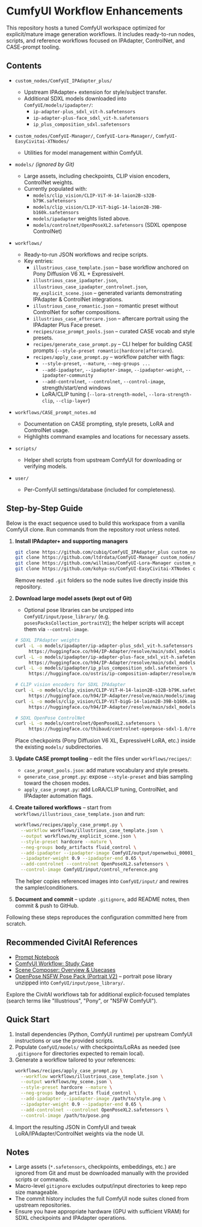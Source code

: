 # CumfyUI Workflow Enhancements

This repository hosts a tuned ComfyUI workspace optimized for explicit/mature image generation workflows. It includes ready-to-run nodes, scripts, and reference workflows focused on IPAdapter, ControlNet, and CASE-prompt tooling.

## Contents

- `custom_nodes/ComfyUI_IPAdapter_plus/`
  - Upstream IPAdapter+ extension for style/subject transfer.
  - Additional SDXL models downloaded into `ComfyUI/models/ipadapter/`:
    - `ip-adapter-plus_sdxl_vit-h.safetensors`
    - `ip-adapter-plus-face_sdxl_vit-h.safetensors`
    - `ip_plus_composition_sdxl.safetensors`
- `custom_nodes/ComfyUI-Manager/`, `ComfyUI-Lora-Manager/`, `ComfyUI-EasyCivitai-XTNodes/`
  - Utilities for model management within ComfyUI.

- `models/` *(ignored by Git)*
  - Large assets, including checkpoints, CLIP vision encoders, ControlNet weights.
  - Currently populated with:
    - `models/clip_vision/CLIP-ViT-H-14-laion2B-s32B-b79K.safetensors`
    - `models/clip_vision/CLIP-ViT-bigG-14-laion2B-39B-b160k.safetensors`
    - `models/ipadapter` weights listed above.
    - `models/controlnet/OpenPoseXL2.safetensors` (SDXL openpose ControlNet)

- `workflows/`
  - Ready-to-run JSON workflows and recipe scripts.
  - Key entries:
    - `illustrious_case_template.json` – base workflow anchored on Pony Diffusion V6 XL + ExpressiveH.
    - `illustrious_case_ipadapter.json`, `illustrious_case_ipadapter_controlnet.json`, `my_explicit_scene.json` – generated variants demonstrating IPAdapter & ControlNet integrations.
    - `illustrious_case_romantic.json` – romantic preset without ControlNet for softer compositions.
    - `illustrious_case_aftercare.json` – aftercare portrait using the IPAdapter Plus Face preset.
    - `recipes/case_prompt_pools.json` – curated CASE vocab and style presets.
    - `recipes/generate_case_prompt.py` – CLI helper for building CASE prompts (`--style-preset romantic|hardcore|aftercare`).
    - `recipes/apply_case_prompt.py` – workflow patcher with flags:
      - `--style-preset`, `--mature`, `--neg-groups ...`
      - `--add-ipadapter`, `--ipadapter-image`, `--ipadapter-weight`, `--ipadapter-community`
      - `--add-controlnet`, `--controlnet`, `--control-image`, strength/start/end windows
      - LoRA/CLIP tuning (`--lora-strength-model`, `--lora-strength-clip`, `--clip-layer`)

- `workflows/CASE_prompt_notes.md`
  - Documentation on CASE prompting, style presets, LoRA and ControlNet usage.
  - Highlights command examples and locations for necessary assets.

- `scripts/`
  - Helper shell scripts from upstream ComfyUI for downloading or verifying models.

- `user/`
  - Per-ComfyUI settings/database (included for completeness).

## Step-by-Step Guide

Below is the exact sequence used to build this workspace from a vanilla ComfyUI clone. Run commands from the repository root unless noted.

1. **Install IPAdapter+ and supporting managers**
   ```bash
   git clone https://github.com/cubiq/ComfyUI_IPAdapter_plus custom_nodes/ComfyUI_IPAdapter_plus
   git clone https://github.com/ltdrdata/ComfyUI-Manager custom_nodes/ComfyUI-Manager
   git clone https://github.com/willmiao/ComfyUI-Lora-Manager custom_nodes/ComfyUI-Lora-Manager
   git clone https://github.com/kohya-ss/ComfyUI-EasyCivitai-XTNodes custom_nodes/ComfyUI-EasyCivitai-XTNodes
   ```
   Remove nested `.git` folders so the node suites live directly inside this repository.

2. **Download large model assets (kept out of Git)**
   - Optional pose libraries can be unzipped into `ComfyUI/input/pose_library/` (e.g. `posesPacksCollection_portraitV2`); the helper scripts will accept them via `--control-image`.
   ```bash
   # SDXL IPAdapter weights
   curl -L -o models/ipadapter/ip-adapter-plus_sdxl_vit-h.safetensors \
        https://huggingface.co/h94/IP-Adapter/resolve/main/sdxl_models/ip-adapter-plus_sdxl_vit-h.safetensors
   curl -L -o models/ipadapter/ip-adapter-plus-face_sdxl_vit-h.safetensors \
        https://huggingface.co/h94/IP-Adapter/resolve/main/sdxl_models/ip-adapter-plus-face_sdxl_vit-h.safetensors
   curl -L -o models/ipadapter/ip_plus_composition_sdxl.safetensors \
        https://huggingface.co/ostris/ip-composition-adapter/resolve/main/ip_plus_composition_sdxl.safetensors

   # CLIP vision encoders for SDXL IPAdapter
   curl -L -o models/clip_vision/CLIP-ViT-H-14-laion2B-s32B-b79K.safetensors \
        https://huggingface.co/h94/IP-Adapter/resolve/main/models/image_encoder/model.safetensors
   curl -L -o models/clip_vision/CLIP-ViT-bigG-14-laion2B-39B-b160k.safetensors \
        https://huggingface.co/h94/IP-Adapter/resolve/main/sdxl_models/image_encoder/model.safetensors

   # SDXL OpenPose ControlNet
   curl -L -o models/controlnet/OpenPoseXL2.safetensors \
        https://huggingface.co/thibaud/controlnet-openpose-sdxl-1.0/resolve/main/OpenPoseXL2.safetensors
   ```
   Place checkpoints (Pony Diffusion V6 XL, ExpressiveH LoRA, etc.) inside the existing `models/` subdirectories.

3. **Update CASE prompt tooling** – edit the files under `workflows/recipes/`:
   - `case_prompt_pools.json`: add mature vocabulary and style presets.
   - `generate_case_prompt.py`: expose `--style-preset` and bias sampling toward the chosen modes.
   - `apply_case_prompt.py`: add LoRA/CLIP tuning, ControlNet, and IPAdapter automation flags.

4. **Create tailored workflows** – start from `workflows/illustrious_case_template.json` and run:
   ```bash
   workflows/recipes/apply_case_prompt.py \
     --workflow workflows/illustrious_case_template.json \
     --output workflows/my_explicit_scene.json \
     --style-preset hardcore --mature \
     --neg-groups body_artifacts fluid_control \
     --add-ipadapter --ipadapter-image ComfyUI/output/openwebui_00001_.png \
     --ipadapter-weight 0.9 --ipadapter-end 0.65 \
     --add-controlnet --controlnet OpenPoseXL2.safetensors \
     --control-image ComfyUI/input/control_reference.png
   ```
   The helper copies referenced images into `ComfyUI/input/` and rewires the sampler/conditioners.

5. **Document and commit** – update `.gitignore`, add README notes, then commit & push to GitHub.

Following these steps reproduces the configuration committed here from scratch.

## Recommended CivitAI References

- [Prompt Notebook](https://civitai.com/articles/3160/prompt-notebook)
- [ComfyUI Workflow: Study Case](https://civitai.com/articles/5366/comfyui-workflow-study-case)
- [Scene Composer: Overview & Usecases](https://civitai.com/articles/5760/comfyui-workflow-scene-composer)
- [OpenPose NSFW Pose Pack (Portrait V2)](https://civitai.com/models/574236) – portrait pose library unzipped into `ComfyUI/input/pose_library/`.

Explore the CivitAI workflows tab for additional explicit-focused templates (search terms like "Illustrious", "Pony", or "NSFW ComfyUI").


## Quick Start

1. Install dependencies (Python, ComfyUI runtime) per upstream ComfyUI instructions or use the provided scripts.
2. Populate `ComfyUI/models/` with checkpoints/LoRAs as needed (see `.gitignore` for directories expected to remain local).
3. Generate a workflow tailored to your references:
   ```bash
   workflows/recipes/apply_case_prompt.py \
     --workflow workflows/illustrious_case_template.json \
     --output workflows/my_scene.json \
     --style-preset hardcore --mature \
     --neg-groups body_artifacts fluid_control \
     --add-ipadapter --ipadapter-image /path/to/style.png \
     --ipadapter-weight 0.9 --ipadapter-end 0.65 \
     --add-controlnet --controlnet OpenPoseXL2.safetensors \
     --control-image /path/to/pose.png
   ```
4. Import the resulting JSON in ComfyUI and tweak LoRA/IPAdapter/ControlNet weights via the node UI.

## Notes

- Large assets (`*.safetensors`, checkpoints, embeddings, etc.) are ignored from Git and must be downloaded manually with the provided scripts or commands.
- Macro-level `gitignore` excludes output/input directories to keep repo size manageable.
- The commit history includes the full ComfyUI node suites cloned from upstream repositories.
- Ensure you have appropriate hardware (GPU with sufficient VRAM) for SDXL checkpoints and IPAdapter operations.

